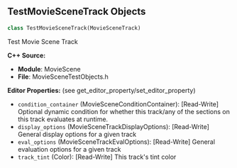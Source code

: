 ## TestMovieSceneTrack Objects

```python
class TestMovieSceneTrack(MovieSceneTrack)
```

Test Movie Scene Track

**C++ Source:**

- **Module**: MovieScene
- **File**: MovieSceneTestObjects.h

**Editor Properties:** (see get_editor_property/set_editor_property)

- ``condition_container`` (MovieSceneConditionContainer):  [Read-Write] Optional dynamic condition for whether this track/any of the sections on this track evaluates at runtime.
- ``display_options`` (MovieSceneTrackDisplayOptions):  [Read-Write] General display options for a given track
- ``eval_options`` (MovieSceneTrackEvalOptions):  [Read-Write] General evaluation options for a given track
- ``track_tint`` (Color):  [Read-Write] This track's tint color

<a id="unreal.TestMovieSceneSection"></a>